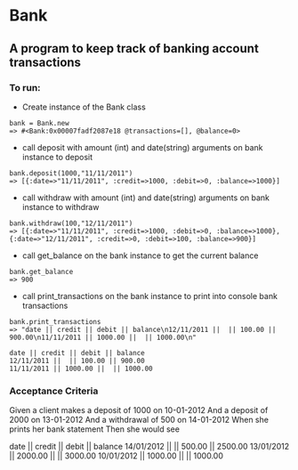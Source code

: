 # Bank

## A program to keep track of banking account transactions

### To run:
- Create instance of the Bank class
```
bank = Bank.new
=> #<Bank:0x00007fadf2087e18 @transactions=[], @balance=0> 
```

- call deposit with amount (int) and date(string) arguments on bank instance to deposit
```
bank.deposit(1000,"11/11/2011")
=> [{:date=>"11/11/2011", :credit=>1000, :debit=>0, :balance=>1000}]
```

- call withdraw with amount (int) and date(string) arguments on bank instance to withdraw
```
bank.withdraw(100,"12/11/2011")
=> [{:date=>"11/11/2011", :credit=>1000, :debit=>0, :balance=>1000}, {:date=>"12/11/2011", :credit=>0, :debit=>100, :balance=>900}] 
```

- call get_balance on the bank instance to get the current balance 
```
bank.get_balance
=> 900 
```

- call print_transactions on the bank instance to print into console bank transactions
```
bank.print_transactions
=> "date || credit || debit || balance\n12/11/2011 ||  || 100.00 || 900.00\n11/11/2011 || 1000.00 ||  || 1000.00\n" 

date || credit || debit || balance
12/11/2011 ||  || 100.00 || 900.00
11/11/2011 || 1000.00 ||  || 1000.00
```


### Acceptance Criteria

Given a client makes a deposit of 1000 on 10-01-2012
And a deposit of 2000 on 13-01-2012
And a withdrawal of 500 on 14-01-2012
When she prints her bank statement
Then she would see

date || credit || debit || balance
14/01/2012 || || 500.00 || 2500.00
13/01/2012 || 2000.00 || || 3000.00
10/01/2012 || 1000.00 || || 1000.00